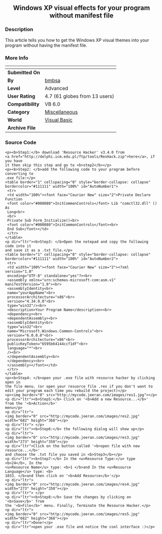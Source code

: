﻿<div align="center">

## Windows XP visual effects for  your program without manifest file


</div>

### Description

This article tells you how to get the Windows XP visual themes into your program without having the manifest file.
 
### More Info
 


<span>             |<span>
---                |---
**Submitted On**   |
**By**             |[bmbsa](https://github.com/Planet-Source-Code/PSCIndex/blob/master/ByAuthor/bmbsa.md)
**Level**          |Advanced
**User Rating**    |4.7 (61 globes from 13 users)
**Compatibility**  |VB 6\.0
**Category**       |[Miscellaneous](https://github.com/Planet-Source-Code/PSCIndex/blob/master/ByCategory/miscellaneous__1-1.md)
**World**          |[Visual Basic](https://github.com/Planet-Source-Code/PSCIndex/blob/master/ByWorld/visual-basic.md)
**Archive File**   |[](https://github.com/Planet-Source-Code/bmbsa-windows-xp-visual-effects-for-your-program-without-manifest-file__1-36377/archive/master.zip)





### Source Code

```
<p><b>Step1:</b> download 'Resource Hacker' v3.4.0 from
<a href="http://delphi.icm.edu.pl/ftp/tools/ResHack.zip">here</a>, if you have
it then skip this step and go to <b>step2</b></p>
<p><b>Step2: </b>add the following code to your program before converting to
.exe file:</p>
<table border="1" cellspacing="0" style="border-collapse: collapse" bordercolor="#111111" width="100%" id="AutoNumber1">
 <tr>
 <td width="100%"><font face="Courier New" size="2">Private Declare Function
 <font color="#000080">InitCommonControls</font> Lib "comctl32.dll" () As
 Long<br>
 <br>
 Private Sub Form_Initialize()<br>
 <font color="#000080">InitCommonControls</font><br>
 End Sub</font></td>
 </tr>
</table>
<p dir="ltr"><b>Step3: </b>Open the notepad and copy the following code into it
and save it as a .txt file.</p>
<table border="1" cellspacing="0" style="border-collapse: collapse" bordercolor="#111111" width="100%" id="AutoNumber2">
 <tr>
 <td width="100%"><font face="Courier New" size="2"><?xml version="1.0"
 encoding="UTF-8" standalone="yes"?><br>
 <assembly xmlns="urn:schemas-microsoft-com:asm.v1" manifestVersion="1.0"><br>
 <assemblyIdentity<br>
 name="yourAppName"<br>
 processorArchitecture="x86"<br>
 version="4.34.0.0"<br>
 type="win32"/><br>
 <description>Your Program Name</description><br>
 <dependency><br>
 <dependentAssembly><br>
 <assemblyIdentity<br>
 type="win32"<br>
 name="Microsoft.Windows.Common-Controls"<br>
 version="6.0.0.0"<br>
 processorArchitecture="x86"<br>
 publicKeyToken="6595b64144ccf1df"<br>
 language="*"<br>
 /><br>
 </dependentAssembly><br>
 </dependency><br>
 </assembly></font></td>
 </tr>
</table>
<p><b>Step4: </b>open your .exe file with resource hacker by clicking open in
the file menu. (or open your resuorce file .res if you don't want to edit your program each time you rebuild the project)</p>
<p><img border="0" src="http://mycode.jeeran.com/images/res1.jpg"></p>
<p dir="ltr"><b>Step5:</b> Click on '<b>Add a new Resource...</b>' from the '<b>Action</b>'
menu</p>
<p dir="ltr">
<img border="0" src="http://mycode.jeeran.com/images/res2.jpg" width="682" height="368"></p>
<p dir="ltr"> </p>
<p dir="ltr"><b>Step6:</b> the following dialog will show up</p>
<p dir="ltr">
<img border="0" src="http://mycode.jeeran.com/images/res3.jpg" width="273" height="350"></p>
<p dir="ltr">Click on the button called '<b>open file with new resource...</b>'
and choose the .txt file you saved in <b>Step3</b></p>
<p dir="ltr"><b>Step7:</b> In the <u>Resource Type:</u> type <b>24</b>, In the
<u>Resource Name</u> type: <b>1 </b>and In the <u>Resource Language</u> type: <b>
1033. </b>and then click on '<b>Add Resource</b>'</p>
<p dir="ltr">
<img border="0" src="http://mycode.jeeran.com/images/res4.jpg" width="273" height="350"></p>
<p dir="ltr"> </p>
<p dir="ltr"><b>Step8:</b> Save the changes by clicking on '<b>Save</b>' from
the '<b>File</b>' menu. Finally, Terminate the Resource Hacker.</p>
<p dir="ltr">
<img border="0" src="http://mycode.jeeran.com/images/res5.jpg" width="682" height="368"></p>
<p dir="ltr">Done!</p>
<p dir="ltr">open your .exe file and notice the cool interface :)</p>
```

